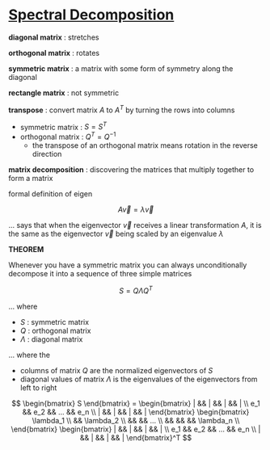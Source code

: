# [Spectral Decomposition](https://www.youtube.com/watch?v=mhy-ZKSARxI)

**diagonal matrix** : stretches

**orthogonal matrix** : rotates

**symmetric matrix** : a matrix with some form of symmetry along the diagonal

**rectangle matrix** : not symmetric

**transpose** : convert matrix $A$ to $A^T$ by turning the rows into columns

- symmetric matrix : $S = S^T$
- orthogonal matrix : $Q^T = Q^{-1}$
    - the transpose of an orthogonal matrix means rotation in the reverse direction

**matrix decomposition** : discovering the matrices that multiply together to form a matrix

formal definition of eigen

$$A \overrightarrow{v} = \lambda \overrightarrow{v}$$

... says that when the eigenvector $\overrightarrow{v}$ receives a linear transformation $A$, it is the same as the eigenvector $\overrightarrow{v}$ being scaled by an eigenvalue $\lambda$

**THEOREM**

Whenever you have a symmetric matrix you can always unconditionally decompose it into a sequence of three simple matrices

$$S = Q \Lambda Q^T$$

... where

- $S$ : symmetric matrix
- $Q$ : orthogonal matrix
- $\Lambda$ : diagonal matrix

... where the 

- columns of matrix $Q$ are the normalized eigenvectors of $S$
- diagonal values of matrix $\Lambda$ is the eigenvalues of the eigenvectors from left to right

$$
\begin{bmatrix} S \end{bmatrix} = 
\begin{bmatrix} | && | && | && | \\ e_1 && e_2 && ... && e_n \\ | && | && | && | \end{bmatrix}
\begin{bmatrix} \lambda_1 \\ && \lambda_2 \\ && && ... \\ && && && \lambda_n \\ \end{bmatrix}
\begin{bmatrix} | && | && | && | \\ e_1 && e_2 && ... && e_n \\ | && | && | && | \end{bmatrix}^T
$$